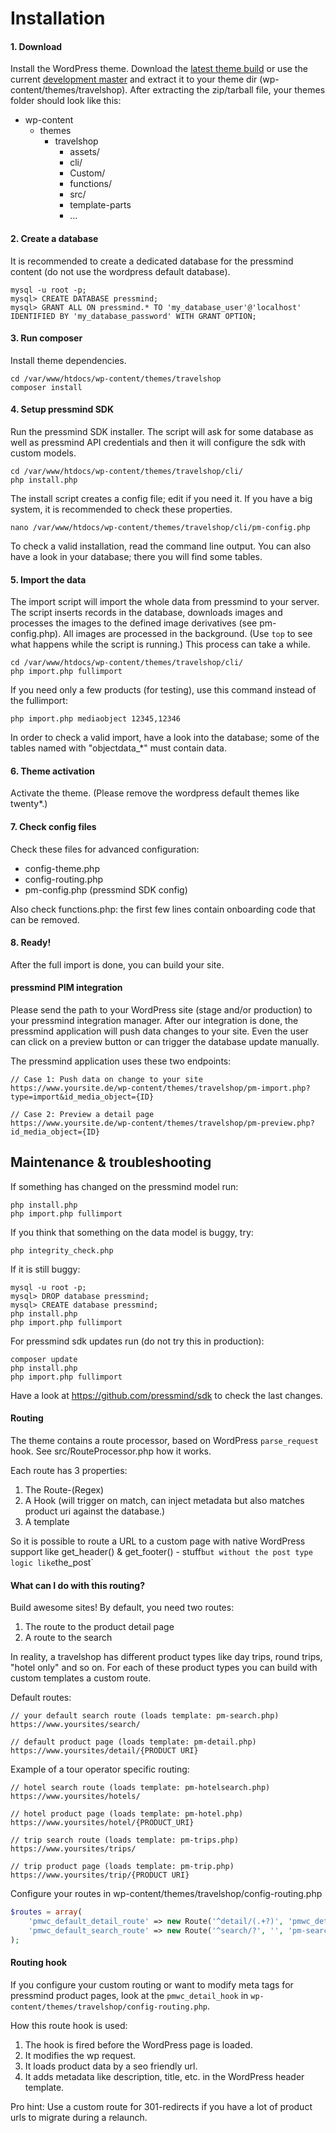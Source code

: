 # Installation
#### 1. Download
Install the WordPress theme. 
Download the [latest theme build](https://github.com/pressmind/wp-travelshop-theme/releases/latest) 
or use the current [development master](https://github.com/pressmind/wp-travelshop-theme/archive/refs/heads/master.zip)
and extract it to your theme dir (wp-content/themes/travelshop).
After extracting the zip/tarball file, your themes folder should look like this: 
* wp-content
    * themes
        * travelshop
            * assets/
            * cli/
            * Custom/
            * functions/
            *  src/
            * template-parts
            * ...

    
#### 2. Create a database 
It is recommended to create a dedicated database for the pressmind content
(do not use the wordpress default database).
```shell script
mysql -u root -p;
mysql> CREATE DATABASE pressmind;
mysql> GRANT ALL ON pressmind.* TO 'my_database_user'@'localhost' IDENTIFIED BY 'my_database_password' WITH GRANT OPTION;
```

#### 3. Run composer
Install theme dependencies.
```shell script
cd /var/www/htdocs/wp-content/themes/travelshop
composer install
```

#### 4. Setup pressmind SDK
Run the pressmind SDK installer. 
The script will ask for some database as well as pressmind API credentials and then 
it will configure the sdk with custom models.

```shell script
cd /var/www/htdocs/wp-content/themes/travelshop/cli/
php install.php
```

The install script creates a config file; edit if you need it.
If you have a big system, it is recommended to check these properties.

```shell script
nano /var/www/htdocs/wp-content/themes/travelshop/cli/pm-config.php
```

To check a valid installation, read the command line output.
You can also have a look in your database; there you will find some tables.

#### 5. Import the data
The import script will import the whole data from pressmind to your server.
The script inserts records in the database, downloads images
and processes the images to the defined image derivatives (see pm-config.php).
All images are processed in the background.
(Use `top` to see what happens while the script is running.) 
This process can take a while.

```shell script
cd /var/www/htdocs/wp-content/themes/travelshop/cli/
php import.php fullimport
```

If you need only a few products (for testing), use this command instead of the fullimport:
```shell script
php import.php mediaobject 12345,12346
```

In order to check a valid import, have a look into the database; some of the tables named with "objectdata_*" 
must contain data.

#### 6. Theme activation
Activate the theme.
(Please remove the wordpress default themes like twenty*.)


#### 7. Check config files
Check these files for advanced configuration:
* config-theme.php
* config-routing.php
* pm-config.php (pressmind SDK config)

Also check functions.php: the first few lines contain onboarding code that can be removed.


#### 8. Ready!
After the full import is done, you can build your site.

#### pressmind PIM integration
Please send the path to your WordPress site (stage and/or production) 
to your pressmind integration manager.
After our integration is done, the pressmind application will push data changes to your site.
Even the user can click on a preview button or can trigger the database update manually.

The pressmind application uses these two endpoints:

```
// Case 1: Push data on change to your site
https://www.yoursite.de/wp-content/themes/travelshop/pm-import.php?type=import&id_media_object={ID}

// Case 2: Preview a detail page
https://www.yoursite.de/wp-content/themes/travelshop/pm-preview.php?id_media_object={ID}
```

## Maintenance & troubleshooting

If something has changed on the pressmind model run:
````shell script
php install.php
php import.php fullimport
````

If you think that something on the data model is buggy, try:
````shell script
php integrity_check.php
````

If it is still buggy:
````shell script
mysql -u root -p;
mysql> DROP database pressmind;
mysql> CREATE database pressmind;
php install.php
php import.php fullimport
````

For pressmind sdk updates run (do not try this in production):
```shell script
composer update
php install.php
php import.php fullimport
```
Have a look at https://github.com/pressmind/sdk to check the last changes.

#### Routing
The theme contains a route processor, based on WordPress `parse_request` hook. 
See src/RouteProcessor.php how it works.

Each route has 3 properties:
1. The Route-(Regex)
2. A Hook (will trigger on match, can inject metadata but also matches product uri against the database.)
3. A template

So it is possible to route a URL to a custom page with native WordPress 
support like get_header() & get_footer() - stuff`
but without the post type logic like `the_post`

#### What can I do with this routing?
Build awesome sites! By default, you need two routes:

1. The route to the product detail page
2. A route to the search

In reality, a travelshop has different product types like 
day trips, round trips, "hotel only" and so on. 
For each of these product types you can build with custom templates a custom route.

Default routes:
```
// your default search route (loads template: pm-search.php)
https://www.yoursites/search/

// default product page (loads template: pm-detail.php)
https://www.yoursites/detail/{PRODUCT URI}

```

Example of a tour operator specific routing:
```
// hotel search route (loads template: pm-hotelsearch.php)
https://www.yoursites/hotels/

// hotel product page (loads template: pm-hotel.php)
https://www.yoursites/hotel/{PRODUCT_URI}

// trip search route (loads template: pm-trips.php)
https://www.yoursites/trips/

// trip product page (loads template: pm-trip.php)
https://www.yoursites/trip/{PRODUCT URI}

```

Configure your routes in wp-content/themes/travelshop/config-routing.php
```php
$routes = array(
    'pmwc_default_detail_route' => new Route('^detail/(.+?)', 'pmwc_detail_hook', 'pm-detail'),
    'pmwc_default_search_route' => new Route('^search/?', '', 'pm-search'),
);
```
#### Routing hook
If you configure your custom routing or want to modify meta tags for pressmind product pages, look at the `pmwc_detail_hook`
in `wp-content/themes/travelshop/config-routing.php`.

How this route hook is used:
1. The hook is fired before the WordPress page is loaded.
2. It modifies the wp request.
3. It loads product data by a seo friendly url.
4. It adds metadata like description, title, etc. in the WordPress header template.

Pro hint:
Use a custom route for 301-redirects if you have a lot of product urls to migrate during a relaunch. 

